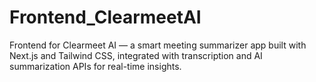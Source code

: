 # Frontend_ClearmeetAI
Frontend for Clearmeet AI — a smart meeting summarizer app built with Next.js and Tailwind CSS, integrated with transcription and AI summarization APIs for real-time insights.

